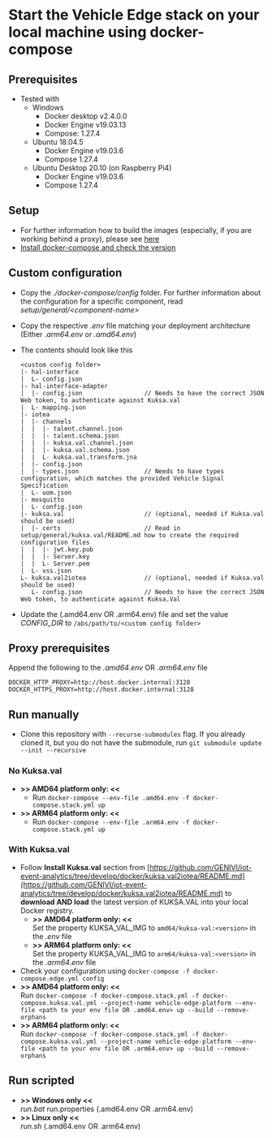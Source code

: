 <!---
  Copyright (c) 2021 Robert Bosch GmbH

  This Source Code Form is subject to the terms of the Mozilla Public
  License, v. 2.0. If a copy of the MPL was not distributed with this
  file, You can obtain one at https://mozilla.org/MPL/2.0/.

  SPDX-License-Identifier: MPL-2.0
-->

# Start the Vehicle Edge stack on your local machine using docker-compose

## Prerequisites

- Tested with
  - Windows
    - Docker desktop v2.4.0.0
    - Docker Engine v19.03.13
    - Compose: 1.27.4
  - Ubuntu 18.04.5
    - Docker Engine v19.03.6
    - Compose 1.27.4
  - Ubuntu Desktop 20.10 (on Raspberry Pi4)
    - Docker Engine v19.03.6
    - Compose 1.27.4

## Setup

- For further information how to build the images (especially, if you are working behind a proxy), please see [here](https://github.com/GENIVI/iot-event-analytics/tree/develop/docker)
- [Install docker-compose and check the version](https://github.com/GENIVI/iot-event-analytics/tree/develop/docker-compose)

## Custom configuration

- Copy the _./docker-compose/config_ folder. For further information about the configuration for a specific component, read _setup/general/\<component-name\>_
- Copy the respective _.env_ file matching your deployment architecture (Either _.arm64.env_ or _.amd64.env_)
- The contents should look like this<br>

  ```text
  <custom config folder>
  |- hal-interface
  |  L- config.json
  |- hal-interface-adapter
  |  |- config.json                 // Needs to have the correct JSON Web token, to authenticate against Kuksa.val
  |  L- mapping.json
  |- iotea
  |  |- channels
  |  |  |- talent.channel.json
  |  |  |- talent.schema.json
  |  |  |- kuksa.val.channel.json
  |  |  |- kuksa.val.schema.json
  |  |  L- kuksa.val.transform.jna
  |  |- config.json
  |  |- types.json                  // Needs to have types configuration, which matches the provided Vehicle Signal Specification
  |  L- uom.json
  |- mosquitto
  |  L- config.json
  |- kuksa.val                      // (optional, needed if Kuksa.val should be used)
  |  |- certs                       // Read in setup/general/kuksa.val/README.md how to create the required configuration files
  |  |  |- jwt.key.pub
  |  |  |- Server.key
  |  |  L- Server.pem
  |  L- vss.json
  L- kuksa.val2iotea                // (optional, needed if Kuksa.val should be used)
     L- config.json                 // Needs to have the correct JSON Web token, to authenticate against Kuksa.Val
  ```

- Update the (.amd64.env OR .arm64.env) file and set the value _CONFIG\_DIR_ to `/abs/path/to/<custom config folder>`

## Proxy prerequisites

Append the following to the _.amd64.env_ OR _.arm64.env_ file

```text
DOCKER_HTTP_PROXY=http://host.docker.internal:3128
DOCKER_HTTPS_PROXY=http://host.docker.internal:3128
```

## Run manually

- Clone this repository with `--recurse-submodules` flag. If you already cloned it, but you do not have the submodule, run `git submodule update --init --recursive`

### No Kuksa.val

- __>> AMD64 platform only: <<__<br>
  - Run `docker-compose --env-file .amd64.env -f docker-compose.stack.yml up`
- __>> ARM64 platform only: <<__<br>
  - Run `docker-compose --env-file .arm64.env -f docker-compose.stack.yml up`

### With Kuksa.val

- Follow **Install Kuksa.val** section from [https://github.com/GENIVI/iot-event-analytics/tree/develop/docker/kuksa.val2iotea/README.md](https://github.com/GENIVI/iot-event-analytics/tree/develop/docker/kuksa.val2iotea/README.md) to __download AND load__ the latest version of KUKSA.VAL into your local Docker registry.<br>
  - __>> AMD64 platform only: <<__<br>
    Set the property KUKSA_VAL_IMG to `amd64/kuksa-val:<version>` in the _.env_ file
  - __>> ARM64 platform only: <<__<br>
    Set the property KUKSA_VAL_IMG to `arm64/kuksa-val:<version>` in the _.arm64.env_ file
- Check your configuration using `docker-compose -f docker-compose.edge.yml config`
- __>> AMD64 platform only: <<__<br>
  Run `docker-compose -f docker-compose.stack.yml -f docker-compose.kuksa.val.yml --project-name vehicle-edge-platform --env-file <path to your env file OR .amd64.env> up --build --remove-orphans`
- __>> ARM64 platform only: <<__<br>
  Run `docker-compose -f docker-compose.stack.yml -f docker-compose.kuksa.val.yml --project-name vehicle-edge-platform --env-file <path to your env file OR .arm64.env> up --build --remove-orphans`

## Run scripted

- __>> Windows only <<__<br>
  _run.bat_ run.properties (.amd64.env OR .arm64.env)
- __>> Linux only <<__<br>
   _run.sh_ (.amd64.env OR .arm64.env)
